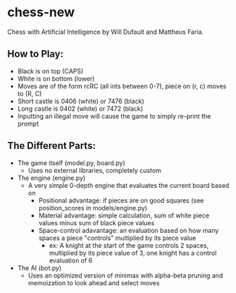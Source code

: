 # chess-new

Chess with Artificial Intelligence by Will Dufault and Mattheus Faria.

## How to Play:
- Black is on top (CAPS)
- White is on bottom (lower)
- Moves are of the form rcRC (all ints between 0-7), piece on (r, c) moves to (R, C)
- Short castle is 0406 (white) or 7476 (black)
- Long castle is 0402 (white) or 7472 (black)
- Inputting an illegal move will cause the game to simply re-print the prompt

## The Different Parts:
- The game itself (model.py, board.py)
	- Uses no external libraries, completely custom
- The engine (engine.py)
	- A very simple 0-depth engine that evaluates the current board based on
		- Positional advantage: if pieces are on good squares (see position_scores in models/engine.py)
		- Material advantage: simple calculation, sum of white piece values minus sum of black piece values
		- Space-control adavantage: an evaluation based on how many spaces a piece "controls" multiplied by its piece value 
			- ex: A knight at the start of the game controls 2 spaces, multiplied by its piece value of 3, one knight has a control evaluation of 6
- The AI (bot.py)
	- Uses an optimized version of minimax with alpha-beta pruning and memoization to look ahead and select moves
